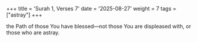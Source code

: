 +++
title = 'Surah 1, Verses 7'
date = '2025-08-27'
weight = 7
tags = ["astray"]
+++

the Path of those You have blessed—not those You are displeased with, or those who are astray. 